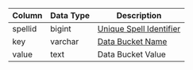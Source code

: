 | Column  | Data Type | Description                              |
| ------- | --------- | ---------------------------------------- |
| spellid | bigint    | [Unique Spell Identifier](spells_new.md) |
| key     | varchar   | [Data Bucket Name](data_buckets.md)      |
| value   | text      | Data Bucket Value                        |